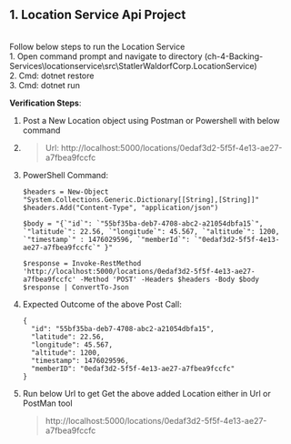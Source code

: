 ## 1. Location Service Api Project
<br>
Follow below steps to run the Location Service <br> 
1. Open command prompt and navigate to directory (ch-4-Backing-Services\locationservice\src\StatlerWaldorfCorp.LocationService) <br>
2. Cmd: dotnet restore <br>
3. Cmd: dotnet run <br>

**Verification Steps**:
1. Post a New Location object using Postman or Powershell with below command <br>
2. > Url: http://localhost:5000/locations/0edaf3d2-5f5f-4e13-ae27-a7fbea9fccfc
3. PowerShell Command:
    ``` 
    $headers = New-Object "System.Collections.Generic.Dictionary[[String],[String]]"
    $headers.Add("Content-Type", "application/json")

    $body = "{`"id`": `"55bf35ba-deb7-4708-abc2-a21054dbfa15`", `"latitude`": 22.56, `"longitude`": 45.567, `"altitude`": 1200, `"timestamp`" : 1476029596, `"memberId`": `"0edaf3d2-5f5f-4e13-ae27-a7fbea9fccfc`" }"

    $response = Invoke-RestMethod 'http://localhost:5000/locations/0edaf3d2-5f5f-4e13-ae27-a7fbea9fccfc' -Method 'POST' -Headers $headers -Body $body
    $response | ConvertTo-Json
    ```
 4. Expected Outcome of the above Post Call:
    ```
    {
      "id": "55bf35ba-deb7-4708-abc2-a21054dbfa15",
      "latitude": 22.56,
      "longitude": 45.567,
      "altitude": 1200,
      "timestamp": 1476029596,
      "memberID": "0edaf3d2-5f5f-4e13-ae27-a7fbea9fccfc"
    }
    ```

5. Run below Url to get Get the above added Location either in Url or PostMan tool
   > http://localhost:5000/locations/0edaf3d2-5f5f-4e13-ae27-a7fbea9fccfc 

